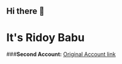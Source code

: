 ## Hi there 👋

# It's Ridoy Babu

###**Second Account:** <a href="https://github.com/mdrezuanislamridoy">Original Account link </a>
